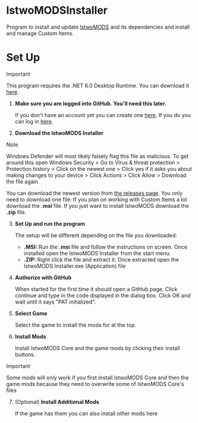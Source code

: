 # lstwoMODSInstaller
Program to install and update [lstwoMODS](https://github.com/lstwo/lstwomods) and its dependencies and install and manage Custom Items.

# Set Up

> [!IMPORTANT]
> This program requires the .NET 6.0 Desktop Runtime. You can download it [here](https://dotnet.microsoft.com/en-us/download/dotnet/thank-you/runtime-desktop-6.0.36-windows-x64-installer).

1. **Make sure you are logged into GitHub. You'll need this later.**

   If you don't have an account yet you can create one [here](https://github.com/signup). If you do you can log in [here](https://github.com/login).
   
2. **Download the lstwoMODS Installer**
  
> [!NOTE]
> Windows Defender will most likely falsely flag this file as malicious.
> To get around this
> open Windows Security >
> Go to Virus & threat protection >
> Protection history >
> Click on the newest one >
> Click yes if it asks you about making changes to your device >
> Click Actions >
> Click Allow >
> Download the file again

   You can download the newest version from [the releases page](https://github.com/lstwoSTUDIOS/lstwoMODSInstaller/releases). You only need to download one file:
   If you plan on working with Custom Items a lot download the **.msi** file. If you just want to install lstwoMODS download the **.zip** file.

3. **Set Up and run the program**

   The setup will be different depending on the file you downloaded:
   - **.MSI:** Run the **.msi** file and follow the instructions on screen. Once installed open the lstwoMODS Installer from the start menu.
   - **.ZIP:** Right click the file and extract it. Once extracted open the lstwoMODS Installer.exe (Application) file

4. **Authorize with GitHub**

   When started for the first time it should open a GitHub page. Click continue and type in the code displayed in the dialog box. Click OK and wait until it says "PAT initialized".

5. **Select Game**

   Select the game to install the mods for at the top.

6. **Install Mods**

   Install lstwoMODS Core and the game mods by clicking their install buttons.

> [!IMPORTANT]
> Some mods will only work if you first install lstwoMODS Core and then the game mods because they need to overwrite some of lstwoMODS Core's files

7. (Optional) **Install Additional Mods**

   If the game has them you can also install other mods here
